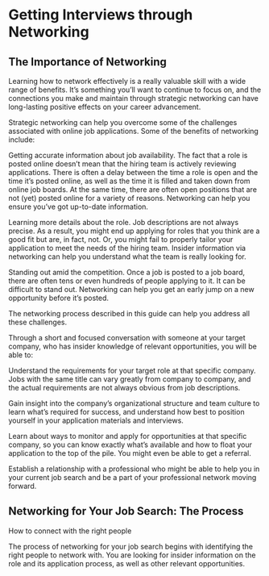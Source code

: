 # Getting Interviews through Networking

## The Importance of Networking

Learning how to network effectively is a really valuable skill with a wide range of benefits. It’s something you’ll want to continue to focus on, and the connections you make and maintain through strategic networking can have long-lasting positive effects on your career advancement.

Strategic networking can help you overcome some of the challenges associated with online job applications. Some of the benefits of networking include:

Getting accurate information about job availability. The fact that a role is posted online doesn’t mean that the hiring team is actively reviewing applications. There is often a delay between the time a role is open and the time it’s posted online, as well as the time it is filled and taken down from online job boards. At the same time, there are often open positions that are not (yet) posted online for a variety of reasons. Networking can help you ensure you’ve got up-to-date information.

Learning more details about the role. Job descriptions are not always precise. As a result, you might end up applying for roles that you think are a good fit but are, in fact, not. Or, you might fail to properly tailor your application to meet the needs of the hiring team. Insider information via networking can help you understand what the team is really looking for.

Standing out amid the competition. Once a job is posted to a job board, there are often tens or even hundreds of people applying to it. It can be difficult to stand out. Networking can help you get an early jump on a new opportunity before it’s posted.

The networking process described in this guide can help you address all these challenges.

Through a short and focused conversation with someone at your target company, who has insider knowledge of relevant opportunities, you will be able to:

Understand the requirements for your target role at that specific company. Jobs with the same title can vary greatly from company to company, and the actual requirements are not always obvious from job descriptions.

Gain insight into the company’s organizational structure and team culture to learn what’s required for success, and understand how best to position yourself in your application materials and interviews.

Learn about ways to monitor and apply for opportunities at that specific company, so you can know exactly what’s available and how to float your application to the top of the pile. You might even be able to get a referral.

Establish a relationship with a professional who might be able to help you in your current job search and be a part of your professional network moving forward.

## Networking for Your Job Search: The Process

How to connect with the right people

The process of networking for your job search begins with identifying the right people to network with. You are looking for insider information on the role and its application process, as well as other relevant opportunities.
